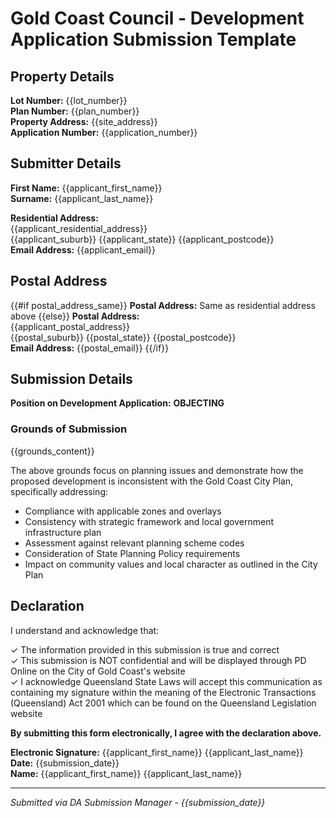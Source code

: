 # Gold Coast Council - Development Application Submission Template

## Property Details
**Lot Number:** {{lot_number}}  
**Plan Number:** {{plan_number}}  
**Property Address:** {{site_address}}  
**Application Number:** {{application_number}}

## Submitter Details  
**First Name:** {{applicant_first_name}}  
**Surname:** {{applicant_last_name}}  

**Residential Address:**  
{{applicant_residential_address}}  
{{applicant_suburb}} {{applicant_state}} {{applicant_postcode}}  
**Email Address:** {{applicant_email}}

## Postal Address
{{#if postal_address_same}}
**Postal Address:** Same as residential address above
{{else}}
**Postal Address:**  
{{applicant_postal_address}}  
{{postal_suburb}} {{postal_state}} {{postal_postcode}}  
**Email Address:** {{postal_email}}
{{/if}}

## Submission Details
**Position on Development Application:** **OBJECTING**

### Grounds of Submission

{{grounds_content}}

The above grounds focus on planning issues and demonstrate how the proposed development is inconsistent with the Gold Coast City Plan, specifically addressing:

- Compliance with applicable zones and overlays
- Consistency with strategic framework and local government infrastructure plan  
- Assessment against relevant planning scheme codes
- Consideration of State Planning Policy requirements
- Impact on community values and local character as outlined in the City Plan

## Declaration

I understand and acknowledge that:

✓ The information provided in this submission is true and correct  
✓ This submission is NOT confidential and will be displayed through PD Online on the City of Gold Coast's website  
✓ I acknowledge Queensland State Laws will accept this communication as containing my signature within the meaning of the Electronic Transactions (Queensland) Act 2001 which can be found on the Queensland Legislation website

**By submitting this form electronically, I agree with the declaration above.**

**Electronic Signature:** {{applicant_first_name}} {{applicant_last_name}}  
**Date:** {{submission_date}}  
**Name:** {{applicant_first_name}} {{applicant_last_name}}

---
*Submitted via DA Submission Manager - {{submission_date}}*
